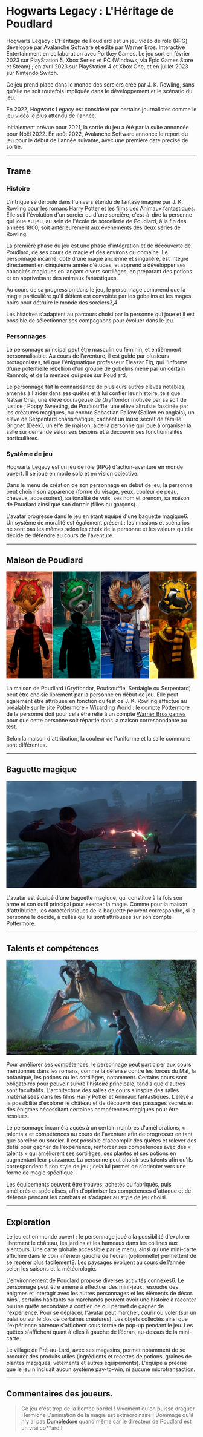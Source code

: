 # Hogwarts Legacy : L'Héritage de Poudlard



Hogwarts Legacy : L'Héritage de Poudlard est un jeu vidéo de rôle (RPG) développé par Avalanche Software et édité par Warner Bros. Interactive Entertainment en collaboration avec Portkey Games. Le jeu sort en février 2023 sur PlayStation 5, Xbox Series et PC (Windows, via Epic Games Store et Steam) ; en avril 2023 sur PlayStation 4 et Xbox One, et en juillet 2023 sur Nintendo Switch.

Ce jeu prend place dans le monde des sorciers créé par J. K. Rowling, sans qu’elle ne soit toutefois impliquée dans le développement et le scénario du jeu.

En 2022, Hogwarts Legacy est considéré par certains journalistes comme le jeu vidéo le plus attendu de l'année.

Initialement prévue pour 2021, la sortie du jeu a été par la suite annoncée pour Noël 2022. En août 2022, Avalanche Software annonce le report du jeu pour le début de l'année suivante, avec une première date précise de sortie. 

---

## Trame

### Histoire

L'intrigue se déroule dans l'univers étendu de fantasy imaginé par J. K. Rowling pour les romans Harry Potter et les films Les Animaux fantastiques. Elle suit l'évolution d'un sorcier ou d'une sorcière, c'est-à-dire la personne qui joue au jeu, au sein de l'école de sorcellerie de Poudlard, à la fin des années 1800, soit antérieurement aux événements des deux séries de Rowling.

La première phase du jeu est une phase d'intégration et de découverte de Poudlard, de ses cours de magie et des environs du domaine. Le personnage incarné, doté d'une magie ancienne et singulière, est intégré directement en cinquième année d'études, et apprend à développer ses capacités magiques en lançant divers sortilèges, en préparant des potions et en apprivoisant des animaux fantastiques.

Au cours de sa progression dans le jeu, le personnage comprend que la magie particulière qu'il détient est convoitée par les gobelins et les mages noirs pour détruire le monde des sorciers3,4.

Les histoires s'adaptent au parcours choisi par la personne qui joue et il est possible de sélectionner ses compagnons pour évoluer dans le jeu.

### Personnages

Le personnage principal peut être masculin ou féminin, et entièrement personnalisable. Au cours de l'aventure, il est guidé par plusieurs protagonistes, tel que l'énigmatique professeur Eleazar Fig, qui l'informe d'une potentielle rébellion d'un groupe de gobelins mené par un certain Rannrok, et de la menace qui pèse sur Poudlard.

Le personnage fait la connaissance de plusieurs autres élèves notables, amenés à l'aider dans ses quêtes et à lui confier leur histoire, tels que Natsai Onai, une élève courageuse de Gryffondor motivée par sa soif de justice ; Poppy Sweeting, de Poufsouffle, une élève altruiste fascinée par les créatures magiques, ou encore Sebastian Pallow (Sallow en anglais), un élève de Serpentard charismatique, cachant un lourd secret de famille. Grignet (Deek), un elfe de maison, aide la personne qui joue à organiser la salle sur demande selon ses besoins et à découvrir ses fonctionnalités particulières.

### Système de jeu

Hogwarts Legacy est un jeu de rôle (RPG) d'action-aventure en monde ouvert. Il se joue en mode solo et en vision objective.

Dans le menu de création de son personnage en début de jeu, la personne peut choisir son apparence (forme du visage, yeux, couleur de peau, cheveux, accessoires), sa tonalité de voix, ses nom et prénom, sa maison de Poudlard ainsi que son dortoir (filles ou garçons).

L'avatar progresse dans le jeu en étant équipé d'une baguette magique6. Un système de moralité est également présent : les missions et scénarios ne sont pas les mêmes selon les choix de la personne et les valeurs qu'elle décide de défendre au cours de l'aventure.

---

## Maison de Poudlard

![Maisons de Poudlard](img/Maison-Poudlard.jpeg)

La maison de Poudlard (Gryffondor, Poufsouffle, Serdaigle ou Serpentard) peut être choisie librement par la personne en début de jeu. Elle peut également être attribuée en fonction du test de J. K. Rowling effectué au préalable sur le site Pottermore - Wizarding World : le compte Pottermore de la personne doit pour cela être relié à un compte [Warner Bros games](https://fr.wikipedia.org/wiki/Warner_Bros._Interactive_Entertainment) pour que cette personne soit répartie dans la maison correspondante au test.

Selon la maison d'attribution, la couleur de l'uniforme et la salle commune sont différentes.

---

## Baguette magique

![Baguette magique](img/Baguette-magique.jpg)

L'avatar est équipé d'une baguette magique, qui constitue à la fois son arme et son outil principal pour exercer la magie. Comme pour la maison d'attribution, les caractéristiques de la baguette peuvent correspondre, si la personne le décide, à celles qui lui sont attribuées sur son compte Pottermore.

---

## Talents et compétences

![Combat](img/Combat.jpeg)

Pour améliorer ses compétences, le personnage peut participer aux cours mentionnés dans les romans, comme la défense contre les forces du Mal, la botanique, les potions ou les sortilèges, notamment. Certains cours sont obligatoires pour pouvoir suivre l'histoire principale, tandis que d'autres sont facultatifs. L'architecture des salles de cours s'inspire des salles matérialisées dans les films Harry Potter et Animaux fantastiques. L'élève a la possibilité d'explorer le château et de découvrir des passages secrets et des énigmes nécessitant certaines compétences magiques pour être résolues.

Le personnage incarné a accès à un certain nombres d'améliorations, « talents » et compétences au cours de l'aventure afin de progresser en tant que sorcière ou sorcier. Il est possible d'accomplir des quêtes et relever des défis pour gagner de l'expérience, renforcer ses compétences avec des « talents » qui améliorent ses sortilèges, ses plantes et ses potions en augmentant leur puissance. La personne peut choisir ses talents afin qu'ils correspondent à son style de jeu ; cela lui permet de s'orienter vers une forme de magie spécifique.

Les équipements peuvent être trouvés, achetés ou fabriqués, puis améliorés et spécialisés, afin d'optimiser les compétences d'attaque et de défense pendant les combats et s'adapter au style de jeu choisi.

---

## Exploration

Le jeu est en monde ouvert : le personnage joué a la possibilité d'explorer librement le château, les jardins et les hameaux dans les collines aux alentours. Une carte globale accessible par le menu, ainsi qu'une mini-carte affichée dans le coin inférieur gauche de l'écran (optionnelle) permettent de se repérer plus facilement8. Les paysages évoluent au cours de l’année selon les saisons et la météorologie.

L'environnement de Poudlard propose diverses activités connexes6. Le personnage peut être amené à effectuer des mini-jeux, résoudre des énigmes et interagir avec les autres personnages et les éléments de décor. Ainsi, certains habitants ou marchands peuvent avoir une histoire à raconter ou une quête secondaire à confier, ce qui permet de gagner de l'expérience. Pour se déplacer, l'avatar peut marcher, courir ou voler (sur un balai ou sur le dos de certaines créatures). Les objets collectés ainsi que l'expérience obtenue s'affichent sous forme de pop-up pendant le jeu. Les quêtes s'affichent quant à elles à gauche de l’écran, au-dessus de la mini-carte.

Le village de Pré-au-Lard, avec ses magasins, permet notamment de se procurer des produits utiles (ingrédients et recettes de potions, graines de plantes magiques, vêtements et autres équipements). L'équipe a précisé que le jeu n'incluait aucun système pay-to-win, ni aucune microtransaction.

---

## Commentaires des joueurs.

> Ce jeu c'est trop de la bombe bordel !
> Vivement qu'on puisse draguer Hermione
> L'animation de la magie est extraordinaire !
> Dommage qu'il n'y ai pas [Dumbledore](https://fr.wikipedia.org/wiki/Albus_Dumbledore) quand même car le directeur de Poudlard est un vrai co**ard !
